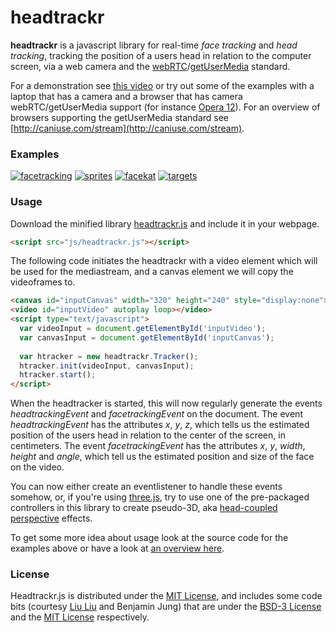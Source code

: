 headtrackr
==========

**headtrackr** is a javascript library for real-time *face tracking* and *head tracking*, tracking the position of a users head in relation to the computer screen, via a web camera and the [webRTC](http://www.webrtc.org/)/[getUserMedia](http://dev.w3.org/2011/webrtc/editor/getusermedia.html) standard.

For a demonstration see [this video]() or try out some of the examples with a laptop that has a camera and a browser that has camera webRTC/getUserMedia support (for instance [Opera 12](http://www.opera.com/browser/next/)). For an overview of browsers supporting the getUserMedia standard see [http://caniuse.com/stream](http://caniuse.com/stream).

### Examples ###

[![facetracking](https://dl.dropbox.com/u/10557805/media/facetracking_thumbnail.png)](https://dl.dropbox.com/u/10557805/facetracking.html)
[![sprites](https://dl.dropbox.com/u/10557805/media/sprites_thumbnail.png)](https://dl.dropbox.com/u/10557805/sprites_canvas.html)
[![facekat](https://dl.dropbox.com/u/10557805/media/facekat_thumbnail.png)](http://www.shinydemos.com/facekat/)
[![targets](https://dl.dropbox.com/u/10557805/media/targets_thumbnail.png)](https://dl.dropbox.com/u/10557805/targets.html)

### Usage ###

Download the minified library [headtrackr.js](https://github.com/auduno/headtrackr/build/headtrackr.js) and include it in your webpage.

```html
<script src="js/headtrackr.js"></script>
```

The following code initiates the headtrackr with a video element which will be used for the mediastream, and a canvas element we will copy the videoframes to.

```html
<canvas id="inputCanvas" width="320" height="240" style="display:none"></canvas>
<video id="inputVideo" autoplay loop></video>
<script type="text/javascript">
  var videoInput = document.getElementById('inputVideo');
  var canvasInput = document.getElementById('inputCanvas');
  
  var htracker = new headtrackr.Tracker();
  htracker.init(videoInput, canvasInput);
  htracker.start();
</script>
```

When the headtracker is started, this will now regularly generate the events *headtrackingEvent* and *facetrackingEvent* on the document. The event *headtrackingEvent* has the attributes *x*, *y*, *z*, which tells us the estimated position of the users head in relation to the center of the screen, in centimeters. The event *facetrackingEvent* has the attributes *x*, *y*, *width*, *height* and *angle*, which tell us the estimated position and size of the face on the video.

You can now either create an eventlistener to handle these events somehow, or, if you're using [three.js](https://github.com/mrdoob/three.js/), try to use one of the pre-packaged controllers in this library to create pseudo-3D, aka [head-coupled perspective](http://en.wikipedia.org/wiki/Head-coupled_perspective) effects.

To get some more idea about usage look at the source code for the examples above or have a look at [an overview here](http://.).

### License ###

Headtrackr.js is distributed under the [MIT License](http://www.opensource.org/licenses/MIT), and includes some code bits (courtesy [Liu Liu](https://github.com/liuliu) and Benjamin Jung) that are under the [BSD-3 License](http://www.opensource.org/licenses/BSD-3-Clause) and the [MIT License](http://www.opensource.org/licenses/MIT) respectively.